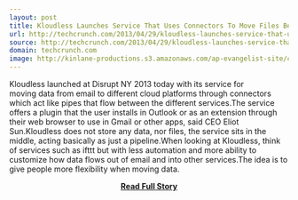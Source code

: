```yaml
---
layout: post
title: Kloudless Launches Service That Uses Connectors To Move Files Between Different Cloud Services
url: http://techcrunch.com/2013/04/29/kloudless-launches-service-that-uses-connectors-to-move-files-between-different-cloud-services/
source: http://techcrunch.com/2013/04/29/kloudless-launches-service-that-uses-connectors-to-move-files-between-different-cloud-services/
domain: techcrunch.com
image: http://kinlane-productions.s3.amazonaws.com/ap-evangelist-site/curated/screenshots/8126_techcrunch_com.png
---
```


<p>Kloudless launched at Disrupt NY 2013 today with its service for moving data from email to different cloud platforms through connectors which act like pipes that flow between the different services.The service offers a plugin that the user installs in Outlook or as an extension through their web browser to use in Gmail or other apps, said CEO Eliot Sun.Kloudless does not store any data, nor files, the service sits in the middle, acting basically as just a pipeline.When looking at Kloudless, think of services such as ifttt but with less automation and more ability to customize how data flows out of email and into other services.The idea is to give people more flexibility when moving data.</p>
<center><p><a href="http://techcrunch.com/2013/04/29/kloudless-launches-service-that-uses-connectors-to-move-files-between-different-cloud-services/" style='padding:25px; font-sze:18px; font-weight: bold;'>Read Full Story</a></p></center>

